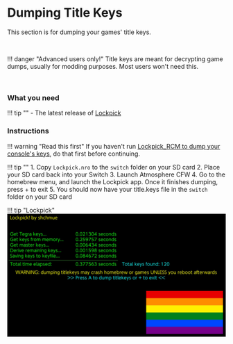 # Dumping Title Keys
This section is for dumping your games' title keys.

&nbsp;

!!! danger "Advanced users only!"
	Title keys are meant for decrypting game dumps, usually for modding purposes. Most users won't need this.

&nbsp;

### What you need

!!! tip ""
	- The latest release of [Lockpick](https://github.com/shchmue/Lockpick/releases)

### Instructions

!!! warning "Read this first"
    If you haven't run [Lockpick_RCM to dump your console's keys](../user_guide/sysnand/making_essential_backups.md), do that first before continuing.

!!! tip ""
	1. Copy `Lockpick.nro` to the `switch` folder on your SD card
	2. Place your SD card back into your Switch
	3. Launch Atmosphere CFW
	4. Go to the homebrew menu, and launch the Lockpick app. Once it finishes dumping, press + to exit
	5. You should now have your title.keys file in the `switch` folder on your SD card

!!! tip "Lockpick"
	![ExampleSwitchTheme](../extras/img/backup_keys.jpg)